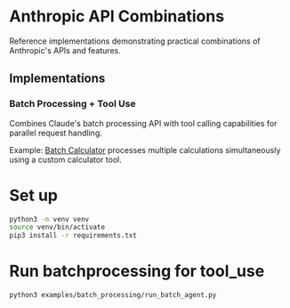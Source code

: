 # Anthropic API Combinations

Reference implementations demonstrating practical combinations of Anthropic's APIs and features.

## Implementations

### Batch Processing + Tool Use
Combines Claude's batch processing API with tool calling capabilities for parallel request handling.

Example: [Batch Calculator](examples/batch_processing/) processes multiple calculations simultaneously using a custom calculator tool.

# Set up
```bash
python3 -m venv venv
source venv/bin/activate
pip3 install -r requirements.txt
```

# Run batchprocessing for tool_use
```bash
python3 examples/batch_processing/run_batch_agent.py
```

